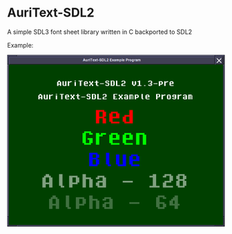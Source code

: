 # AuriText-SDL2
A simple SDL3 font sheet library written in C backported to SDL2

Example:

![example](example/Screenshot.png "Example Program")